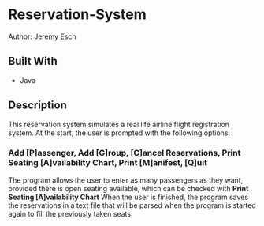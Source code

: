 # Reservation-System
Author: Jeremy Esch

## Built With
- Java

## Description
This reservation system simulates a real life airline flight registration system. At the start, the user is prompted with the following options:
### Add [P]assenger, Add [G]roup, [C]ancel Reservations, Print Seating [A]vailability Chart, Print [M]anifest, [Q]uit
The program allows the user to enter as many passengers as they want, provided there is open seating available, which can be checked with **Print Seating [A]vailability Chart**
When the user is finished, the program saves the reservations in a text file that will be parsed when the program is started again to fill the previously taken seats.
